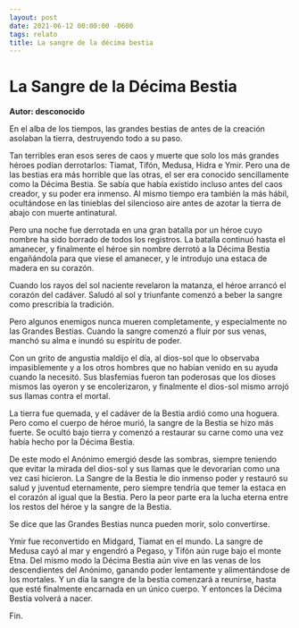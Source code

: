 ```yaml
---
layout: post
date: 2021-06-12 00:00:00 -0600
tags: relato
title: La sangre de la décima bestia
---
```


# La Sangre de la Décima Bestia
**Autor: desconocido**

En el alba de los tiempos, las grandes bestias de antes de la creación asolaban la tierra, destruyendo todo a su paso.

Tan terribles eran esos seres de caos y muerte que solo los más grandes héroes podían derrotarlos: Tiamat, Tifón, Medusa, Hidra e Ymir. Pero una de las bestias era más horrible que las otras, el ser era conocido sencillamente como la Décima Bestia. Se sabía que había existido incluso antes del caos creador, y su poder era inmenso. Al mismo tiempo era también la más hábil, ocultándose en las tinieblas del silencioso aire antes de azotar la tierra de abajo con muerte antinatural.

Pero una noche fue derrotada en una gran batalla por un héroe cuyo nombre ha sido borrado de todos los registros. La batalla continuó hasta el amanecer, y finalmente el héroe sin nombre derrotó a la Décima Bestia engañándola para que viese el amanecer, y le introdujo una estaca de madera en su corazón.

Cuando los rayos del sol naciente revelaron la matanza, el héroe arrancó el corazón del cadáver. Saludó al sol y triunfante comenzó a beber la sangre como prescribía la tradición.

Pero algunos enemigos nunca mueren completamente, y especialmente no las Grandes Bestias. Cuando la sangre comenzó a fluir por sus venas, manchó su alma e inundó su espíritu de poder.

Con un grito de angustia maldijo el día, al dios-sol que lo observaba impasiblemente y a los otros hombres que no habían venido en su ayuda cuando la necesitó. Sus blasfemias fueron tan poderosas que los dioses mismos las oyeron y se encolerizaron, y finalmente el dios-sol mismo arrojó sus llamas contra el mortal.

La tierra fue quemada, y el cadáver de la Bestia ardió como una hoguera. Pero como el cuerpo de héroe murió, la sangre de la Bestia se hizo más fuerte. Se ocultó bajo tierra y comenzó a restaurar su carne como una vez había hecho por la Décima Bestia.

De este modo el Anónimo emergió desde las sombras, siempre teniendo que evitar la mirada del dios-sol y sus llamas que le devorarían como una vez casi hicieron. La Sangre de la Bestia le dio inmenso poder y restauró su salud y juventud eternamente, pero siempre tendría que temer la estaca en el corazón al igual que la Bestia. Pero la peor parte era la lucha eterna entre los restos del héroe y la sangre de la Bestia.

Se dice que las Grandes Bestias nunca pueden morir, solo convertirse.

Ymir fue reconvertido en Midgard, Tiamat en el mundo. La sangre de Medusa cayó al mar y engendró a Pegaso, y Tifón aún ruge bajo el monte Etna. Del mismo modo la Décima Bestia aún vive en las venas de los descendientes del Anónimo, ganando poder lentamente y alimentándose de los mortales. Y un día la sangre de la bestia comenzará a reunirse, hasta que esté finalmente encarnada en un único cuerpo. Y entonces la Décima Bestia volverá a nacer.

Fin.
